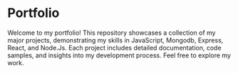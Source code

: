 # Portfolio
Welcome to my portfolio! This repository showcases a collection of my major projects, demonstrating my skills in JavaScript, Mongodb, Express, React, and Node.Js. Each project includes detailed documentation, code samples, and insights into my development process. Feel free to explore my work.
